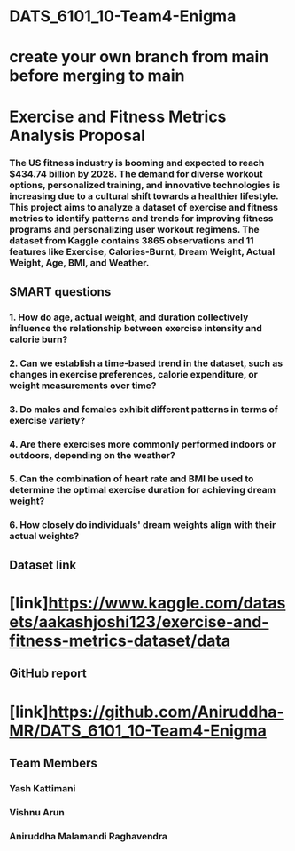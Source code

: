 # DATS_6101_10-Team4-Enigma
# create your own branch from main before merging to main

# Exercise and Fitness Metrics Analysis Proposal
### The US fitness industry is booming and expected to reach $434.74 billion by 2028. The demand for diverse workout options, personalized training, and innovative technologies is increasing due to a cultural shift towards a healthier lifestyle. This project aims to analyze a dataset of exercise and fitness metrics to identify patterns and trends for improving fitness programs and personalizing user workout regimens. The dataset from Kaggle contains 3865 observations and 11 features like Exercise, Calories-Burnt, Dream Weight, Actual Weight, Age, BMI, and Weather.

## SMART questions
### 1. How do age, actual weight, and duration collectively influence the relationship between exercise intensity and calorie burn?
### 2. Can we establish a time-based trend in the dataset, such as changes in exercise preferences, calorie expenditure, or weight measurements over time?
### 3. Do males and females exhibit different patterns in terms of exercise variety?
### 4. Are there exercises more commonly performed indoors or outdoors, depending on the weather?
### 5. Can the combination of heart rate and BMI be used to determine the optimal exercise duration for achieving dream weight?
### 6. How closely do individuals' dream weights align with their actual weights?

## Dataset link 
# [link]https://www.kaggle.com/datasets/aakashjoshi123/exercise-and-fitness-metrics-dataset/data
## GitHub report
# [link]https://github.com/Aniruddha-MR/DATS_6101_10-Team4-Enigma

## Team Members
### Yash Kattimani
### Vishnu Arun
### Aniruddha Malamandi Raghavendra